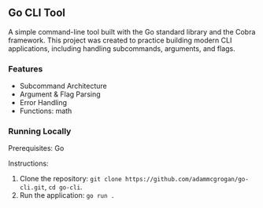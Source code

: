 ## Go CLI Tool

A simple command-line tool built with the Go standard library and the Cobra framework. This project was created to practice building modern CLI applications, including handling subcommands, arguments, and flags.

### Features
- Subcommand Architecture
- Argument & Flag Parsing
- Error Handling
- Functions: math

### Running Locally
Prerequisites: Go

Instructions:
1. Clone the repository: `git clone https://github.com/adammcgrogan/go-cli.git`, `cd go-cli`.
2. Run the application: `go run .`